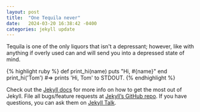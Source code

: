 ```yaml
---
layout: post
title:  "One Tequila never"
date:   2024-03-20 16:38:42 -0400
categories: jekyll update
---
```

Tequila is one of the only liquors that isn't a depressant; however, like with anything if overly used can and will send you into a depressed state of mind.

{% highlight ruby %}
def print_hi(name)
  puts "Hi, #{name}"
end
print_hi('Tom')
#=> prints 'Hi, Tom' to STDOUT.
{% endhighlight %}

Check out the [Jekyll docs][jekyll-docs] for more info on how to get the most out of Jekyll. File all bugs/feature requests at [Jekyll’s GitHub repo][jekyll-gh]. If you have questions, you can ask them on [Jekyll Talk][jekyll-talk].

[jekyll-docs]: https://jekyllrb.com/docs/home
[jekyll-gh]:   https://github.com/jekyll/jekyll
[jekyll-talk]: https://talk.jekyllrb.com/
